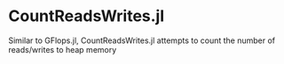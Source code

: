 # CountReadsWrites.jl
Similar to GFlops.jl, CountReadsWrites.jl attempts to count the number of reads/writes to heap memory
